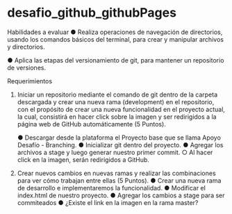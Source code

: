 # desafio_github_githubPages


Habilidades a evaluar
● Realiza operaciones de navegación de directorios, usando los comandos básicos del
terminal, para crear y manipular archivos y directorios.

● Aplica las etapas del versionamiento de git, para mantener un repositorio de
versiones.


Requerimientos


1. Iniciar un repositorio mediante el comando de git dentro de la carpeta descargada y
crear una nueva rama (development) en el repositorio, con el propósito de crear una
nueva funcionalidad en el proyecto actual, la cual, consistirá en hacer click sobre la
imagen y ser redirigidos a la página web de GitHub automáticamente (5 Puntos).

    ● Descargar desde la plataforma el Proyecto base que se llama Apoyo Desafío
        - Branching.
    ● Inicializar git dentro del proyecto.
    ● Agregar los archivos a stage y luego generar nuestro primer commit.
    ○ Al hacer click en la imagen, serán redirigidos a GitHub.


2. Crear nuevos cambios en nuevas ramas y realizar las combinaciones para ver cómo
trabajan entre ellas (5 Puntos).
    ● Crear una nueva rama de desarrollo e implementaremos la funcionalidad.
    ● Modificar el index.html de nuestro proyecto.
    ● Agregar los cambios a stage para ser commiteados
    ● ¿Existe el link en la imagen en la rama master?
